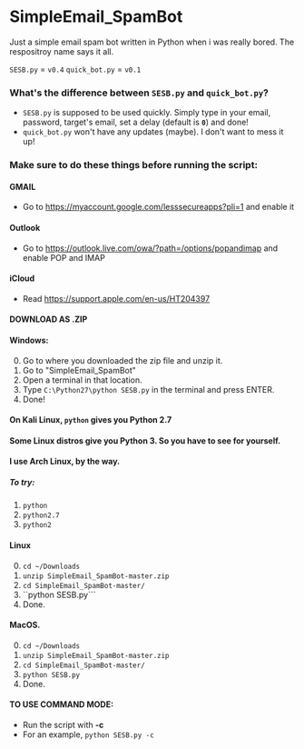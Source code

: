 # SimpleEmail_SpamBot
Just a simple email spam bot written in Python when i was really bored. The respositroy name says it all.

```SESB.py``` = ```v0.4```
```quick_bot.py``` = ```v0.1```

### What's the difference between ```SESB.py``` and ```quick_bot.py```?
* ```SESB.py``` is supposed to be used quickly. Simply type in your email, password, target's email, set a delay (default is **```0```**) and done!
* ```quick_bot.py``` won't have any updates (maybe). I don't want to mess it up!

### Make sure to do these things before running the script:
#### GMAIL
* Go to https://myaccount.google.com/lesssecureapps?pli=1 and enable it

#### Outlook
* Go to https://outlook.live.com/owa/?path=/options/popandimap and enable POP and IMAP

#### iCloud
* Read https://support.apple.com/en-us/HT204397

#### DOWNLOAD AS .ZIP

#### Windows:
0. Go to where you downloaded the zip file and unzip it.
10. Go to "SimpleEmail_SpamBot"
11. Open a terminal in that location.
100. Type ```C:\Python27\python SESB.py``` in the terminal and press ENTER.
101. Done!

#### On Kali Linux, ```python``` gives you Python 2.7
#### Some Linux distros give you Python 3. So you have to see for yourself.
#### I use Arch Linux, by the way.

##### To try:
1. ```python```
2. ```python2.7```
3. ```python2```

#### Linux
0. ```cd ~/Downloads```
10. ```unzip SimpleEmail_SpamBot-master.zip```
11. ```cd SimpleEmail_SpamBot-master/```
100. ``python SESB.py```
101. Done.

#### MacOS.
0. ```cd ~/Downloads```
10. ```unzip SimpleEmail_SpamBot-master.zip```
11. ```cd SimpleEmail_SpamBot-master/```
100. ```python SESB.py```
101. Done.


#### TO USE COMMAND MODE:
* Run the script with **-c**
* For an example, ```python SESB.py -c```

